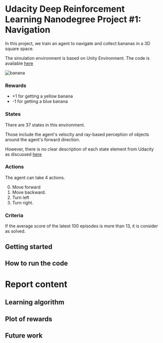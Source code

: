 # Udacity Deep Reinforcement Learning Nanodegree Project #1: Navigation
In this project, we train an agent to navigate and collect bananas in a 3D square space.

The simulation environment is based on Unity Environment. The code is available [here](https://github.com/udacity/deep-reinforcement-learning/tree/master/python/unityagents)

![banana](https://user-images.githubusercontent.com/1985201/113376563-040bbc00-9340-11eb-9bdd-3e5df2ec9e9f.gif)

### Rewards
- +1 for getting a yellow banana
- -1 for getting a blue banana

### States
There are 37 states in this environment.

Those include the agent's velocity and ray-based perception of objects around the agent's forward direction.

However, there is no clear description of each state element from Udacity as discussed [here](https://knowledge.udacity.com/questions/22697)

### Actions
The agent can take 4 actions.

0. Move forward
1. Move backward.
2. Turn left
3. Turn right.

### Criteria
If the average score of the latest 100 episodes is more than 13, it is consider as solved.

## Getting started

## How to run the code


# Report content
## Learning algorithm

## Plot of rewards

## Future work

